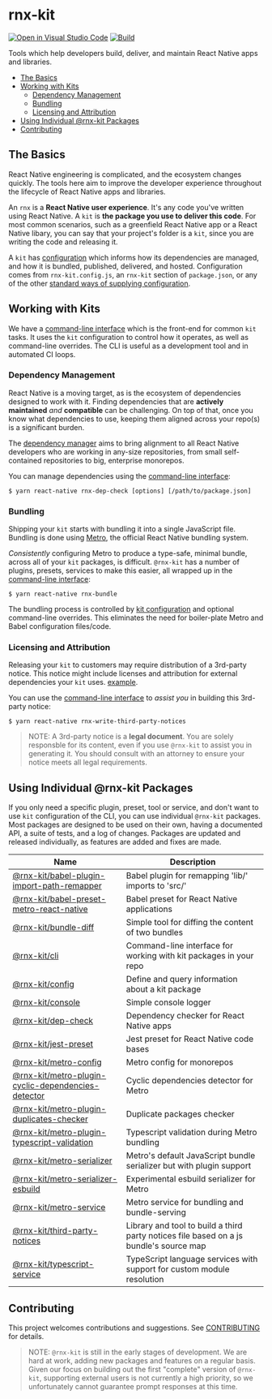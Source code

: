 # rnx-kit

[![Open in Visual Studio Code](https://open.vscode.dev/badges/open-in-vscode.svg)](https://open.vscode.dev/microsoft/rnx-kit)
[![Build](https://github.com/microsoft/rnx-kit/actions/workflows/build.yml/badge.svg)](https://github.com/microsoft/rnx-kit/actions/workflows/build.yml)

Tools which help developers build, deliver, and maintain React Native apps and
libraries.

- [The Basics](#The-Basics)
- [Working with Kits](#Working-with-Kits)
  - [Dependency Management](#Dependency-Management)
  - [Bundling](#Bundling)
  - [Licensing and Attribution](#Licensing-and-Attribution)
- [Using Individual @rnx-kit Packages](#Using-Individual-rnx%2Dkit-Packages)
- [Contributing](#Contributing)

## The Basics

React Native engineering is complicated, and the ecosystem changes quickly. The
tools here aim to improve the developer experience throughout the lifecycle of
React Native apps and libraries.

An `rnx` is a **React Native user experience**. It's any code you've written
using React Native. A `kit` is **the package you use to deliver this code**. For
most common scenarios, such as a greenfield React Native app or a React Native
libary, you can say that your project's folder is a `kit`, since you are writing
the code and releasing it.

A `kit` has
[configuration](https://github.com/microsoft/rnx-kit/tree/main/packages/config)
which informs how its dependencies are managed, and how it is bundled,
published, delivered, and hosted. Configuration comes from `rnx-kit.config.js`,
an `rnx-kit` section of `package.json`, or any of the other
[standard ways of supplying configuration](https://github.com/davidtheclark/cosmiconfig).

## Working with Kits

We have a
[command-line interface](https://github.com/microsoft/rnx-kit/tree/main/packages/cli)
which is the front-end for common `kit` tasks. It uses the `kit` configuration
to control how it operates, as well as command-line overrides. The CLI is useful
as a development tool and in automated CI loops.

### Dependency Management

React Native is a moving target, as is the ecosystem of dependencies designed to
work with it. Finding dependencies that are **actively maintained** _and_
**compatible** can be challenging. On top of that, once you know what
dependencies to use, keeping them aligned across your repo(s) is a significant
burden.

The
[dependency manager](https://github.com/microsoft/rnx-kit/tree/main/packages/dep-check)
aims to bring alignment to all React Native developers who are working in
any-size repositories, from small self-contained repositories to big, enterprise
monorepos.

You can manage dependencies using the
[command-line interface](https://github.com/microsoft/rnx-kit/tree/main/packages/cli):

```
$ yarn react-native rnx-dep-check [options] [/path/to/package.json]
```

### Bundling

Shipping your `kit` starts with bundling it into a single JavaScript file.
Bundling is done using [Metro](https://facebook.github.io/metro), the official
React Native bundling system.

_Consistently_ configuring Metro to produce a type-safe, minimal bundle, across
all of your `kit` packages, is difficult. `@rnx-kit` has a number of plugins,
presets, services to make this easier, all wrapped up in the
[command-line interface](https://github.com/microsoft/rnx-kit/tree/main/packages/cli):

```
$ yarn react-native rnx-bundle
```

The bundling process is controlled by
[kit configuration](https://github.com/microsoft/rnx-kit/tree/main/packages/config)
and optional command-line overrides. This eliminates the need for boiler-plate
Metro and Babel configuration files/code.

### Licensing and Attribution

Releasing your `kit` to customers may require distribution of a 3rd-party
notice. This notice might include licenses and attribution for external
dependencies your `kit` uses.
[example](https://www.microsoft.com/en-us/legal/products/notices).

You can use the
[command-line interface](https://github.com/microsoft/rnx-kit/tree/main/packages/cli)
to _assist you_ in building this 3rd-party notice:

```
$ yarn react-native rnx-write-third-party-notices
```

> NOTE: A 3rd-party notice is a **legal document**. You are solely responsble
> for its content, even if you use `@rnx-kit` to assist you in generating it.
> You should consult with an attorney to ensure your notice meets all legal
> requirements.

## Using Individual @rnx-kit Packages

If you only need a specific plugin, preset, tool or service, and don't want to
use `kit` configuration of the CLI, you can use individual `@rnx-kit` packages.
Most packages are designed to be used on their own, having a documented API, a
suite of tests, and a log of changes. Packages are updated and released
individually, as features are added and fixes are made.

<!-- The following table can be updated by running `yarn update-readme` -->
<!-- @rnx-kit start -->

| Name                                                                                                                                                    | Description                                                                            |
| ------------------------------------------------------------------------------------------------------------------------------------------------------- | -------------------------------------------------------------------------------------- |
| [@rnx-kit/babel-plugin-import-path-remapper](https://github.com/microsoft/rnx-kit/tree/main/packages/babel-plugin-import-path-remapper)                 | Babel plugin for remapping 'lib/' imports to 'src/'                                    |
| [@rnx-kit/babel-preset-metro-react-native](https://github.com/microsoft/rnx-kit/tree/main/packages/babel-preset-metro-react-native)                     | Babel preset for React Native applications                                             |
| [@rnx-kit/bundle-diff](https://github.com/microsoft/rnx-kit/tree/main/packages/bundle-diff)                                                             | Simple tool for diffing the content of two bundles                                     |
| [@rnx-kit/cli](https://github.com/microsoft/rnx-kit/tree/main/packages/cli)                                                                             | Command-line interface for working with kit packages in your repo                      |
| [@rnx-kit/config](https://github.com/microsoft/rnx-kit/tree/main/packages/config)                                                                       | Define and query information about a kit package                                       |
| [@rnx-kit/console](https://github.com/microsoft/rnx-kit/tree/main/packages/console)                                                                     | Simple console logger                                                                  |
| [@rnx-kit/dep-check](https://github.com/microsoft/rnx-kit/tree/main/packages/dep-check)                                                                 | Dependency checker for React Native apps                                               |
| [@rnx-kit/jest-preset](https://github.com/microsoft/rnx-kit/tree/main/packages/jest-preset)                                                             | Jest preset for React Native code bases                                                |
| [@rnx-kit/metro-config](https://github.com/microsoft/rnx-kit/tree/main/packages/metro-config)                                                           | Metro config for monorepos                                                             |
| [@rnx-kit/metro-plugin-cyclic-dependencies-detector](https://github.com/microsoft/rnx-kit/tree/main/packages/metro-plugin-cyclic-dependencies-detector) | Cyclic dependencies detector for Metro                                                 |
| [@rnx-kit/metro-plugin-duplicates-checker](https://github.com/microsoft/rnx-kit/tree/main/packages/metro-plugin-duplicates-checker)                     | Duplicate packages checker                                                             |
| [@rnx-kit/metro-plugin-typescript-validation](https://github.com/microsoft/rnx-kit/tree/main/packages/metro-plugin-typescript-validation)               | Typescript validation during Metro bundling                                            |
| [@rnx-kit/metro-serializer](https://github.com/microsoft/rnx-kit/tree/main/packages/metro-serializer)                                                   | Metro's default JavaScript bundle serializer but with plugin support                   |
| [@rnx-kit/metro-serializer-esbuild](https://github.com/microsoft/rnx-kit/tree/main/packages/metro-serializer-esbuild)                                   | Experimental esbuild serializer for Metro                                              |
| [@rnx-kit/metro-service](https://github.com/microsoft/rnx-kit/tree/main/packages/metro-service)                                                         | Metro service for bundling and bundle-serving                                          |
| [@rnx-kit/third-party-notices](https://github.com/microsoft/rnx-kit/tree/main/packages/third-party-notices)                                             | Library and tool to build a third party notices file based on a js bundle's source map |
| [@rnx-kit/typescript-service](https://github.com/microsoft/rnx-kit/tree/main/packages/typescript-service)                                               | TypeScript language services with support for custom module resolution                 |

<!-- @rnx-kit end -->

## Contributing

This project welcomes contributions and suggestions. See
[CONTRIBUTING](https://github.com/microsoft/rnx-kit/tree/main/CONTRIBUTING.md)
for details.

> NOTE: `@rnx-kit` is still in the early stages of development. We are hard at
> work, adding new packages and features on a regular basis. Given our focus on
> building out the first "complete" version of `@rnx-kit`, supporting external
> users is not currently a high priority, so we unfortunately cannot guarantee
> prompt responses at this time.
